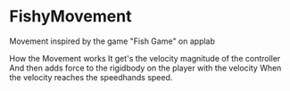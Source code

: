 # FishyMovement
Movement inspired by the game "Fish Game" on applab

How the Movement works
It get's the velocity magnitude of the controller
And then adds force to the rigidbody on the player with the velocity
When the velocity reaches the speedhands speed.

